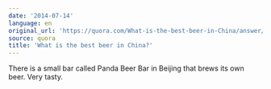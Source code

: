 ```yaml
---
date: '2014-07-14'
language: en
original_url: 'https://quora.com/What-is-the-best-beer-in-China/answer/Clément-Renaud'
source: quora
title: 'What is the best beer in China?'
---
```


There is a small bar called Panda Beer Bar in Beijing that brews its own
beer. Very tasty.
